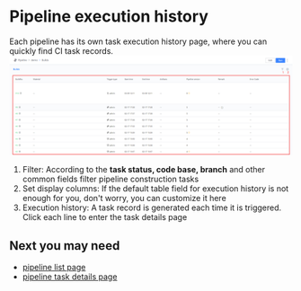 # Pipeline execution history

Each pipeline has its own task execution history page, where you can quickly find CI task records.
![](../../.gitbook/assets/image%20%2824%29.png)

1. Filter: According to the **task status, code base, branch** and other common fields filter pipeline construction tasks
2. Set display columns: If the default table field for execution history is not enough for you, don't worry, you can customize it here
3. Execution history: A task record is generated each time it is triggered. Click each line to enter the task details page
## Next you may need
* [pipeline list page](pipeline-list.md)
* [pipeline task details page](pipeline-build-detail/)

